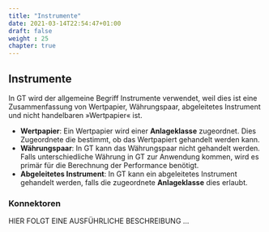 ```yaml
---
title: "Instrumente"
date: 2021-03-14T22:54:47+01:00
draft: false
weight : 25
chapter: true
---
```

## Instrumente
In GT wird der allgemeine Begriff Instrumente verwendet, weil dies ist eine Zusammenfassung von Wertpapier, Währungspaar, abgeleitetes Instrument und nicht handelbaren »Wertpapier« ist.
- **Wertpapier**: Ein Wertpapier wird einer **Anlageklasse** zugeordnet. Dies Zugeordnete die bestimmt, ob das Wertpapiert gehandelt werden kann.
- **Währungspaar**: In GT kann das Währungspaar nicht gehandelt werden. Falls unterschiedliche Währung in GT zur Anwendung kommen, wird es primär für die Berechnung der Performance benötigt.
- **Abgeleitetes Instrument**: In GT kann ein abgeleitetes Instrument gehandelt werden, falls die zugeordnete **Anlageklasse** dies erlaubt.

### Konnektoren
HIER FOLGT EINE AUSFÜHRLICHE BESCHREIBUNG ...

